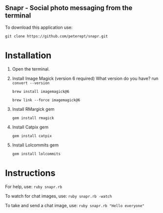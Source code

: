 ## Snapr - Social photo messaging from the terminal

To download this application use:

   ```
   git clone https://github.com/peterept/snapr.git
   ```

# Installation

1. Open the terminal.
2. Install Image Magick (version 6 required)
   What version do you have? run `convert --version`

    ```
    brew install imagemagick@6
    ```

    ```
    brew link --force imagemagick@6
    ```
3. Install RMargick gem

    ```
    gem install rmagick    
    ```
3. Install Catpix gem

    ```
    gem install catpix    
    ```
4. Install Lolcommits gem

    ```
    gem install lolcommits    
    ```

# Instructions

For help, use:
    ```
    ruby snapr.rb 
    ```

To watch for chat images, use:
    ```
    ruby snapr.rb -watch    
    ```

To take and send a chat image, use:
    ```
    ruby snapr.rb "Hello everyone"    
    ```

